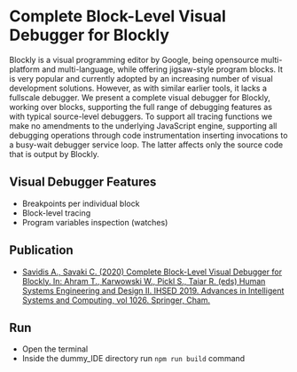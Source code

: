 # Complete Block-Level Visual Debugger for Blockly

Blockly is a visual programming editor by Google, being opensource multi-platform and multi-language, while offering jigsaw-style program
blocks. It is very popular and currently adopted by an increasing number of visual development solutions. However, as with similar earlier 
tools, it lacks a fullscale debugger. We present a complete visual debugger for Blockly, working over blocks, supporting the full range of 
debugging features as with typical source-level debuggers. To support all tracing functions we make no amendments to the underlying JavaScript 
engine, supporting all debugging operations through code instrumentation inserting invocations to a busy-wait debugger service loop. The latter
affects only the source code that is output by Blockly.

## **Visual Debugger Features**
- Breakpoints per individual block
- Block-level tracing 
- Program variables inspection (watches)
 
## **Publication**
- [Savidis A., Savaki C. (2020) Complete Block-Level Visual Debugger for Blockly. In: Ahram T., Karwowski W., Pickl S., Taiar R. (eds) Human Systems Engineering and Design II. IHSED 2019. Advances in Intelligent Systems and Computing, vol 1026. Springer, Cham.](https://www.researchgate.net/publication/335170518_Complete_Block-Level_Visual_Debugger_for_Blockly)

## **Run**
- Open the terminal 
- Inside the dummy_IDE directory run ``npm run build`` command
